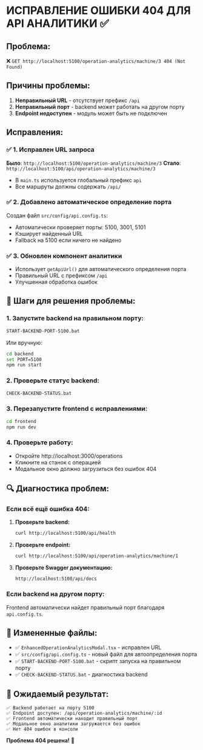 # ИСПРАВЛЕНИЕ ОШИБКИ 404 ДЛЯ API АНАЛИТИКИ ✅

## Проблема:
❌ `GET http://localhost:5100/operation-analytics/machine/3 404 (Not Found)`

## Причины проблемы:
1. **Неправильный URL** - отсутствует префикс `/api`
2. **Неправильный порт** - backend может работать на другом порту
3. **Endpoint недоступен** - модуль может быть не подключен

## Исправления:

### ✅ 1. Исправлен URL запроса
**Было**: `http://localhost:5100/operation-analytics/machine/3`
**Стало**: `http://localhost:5100/api/operation-analytics/machine/3`

- В `main.ts` используется глобальный префикс `api`
- Все маршруты должны содержать `/api/`

### ✅ 2. Добавлено автоматическое определение порта
Создан файл `src/config/api.config.ts`:
- Автоматически проверяет порты: 5100, 3001, 5101
- Кэширует найденный URL
- Fallback на 5100 если ничего не найдено

### ✅ 3. Обновлен компонент аналитики
- Использует `getApiUrl()` для автоматического определения порта
- Правильный URL с префиксом `/api`
- Улучшенная обработка ошибок

## 🚀 Шаги для решения проблемы:

### 1. Запустите backend на правильном порту:
```bash
START-BACKEND-PORT-5100.bat
```
Или вручную:
```bash
cd backend
set PORT=5100
npm run start
```

### 2. Проверьте статус backend:
```bash
CHECK-BACKEND-STATUS.bat
```

### 3. Перезапустите frontend с исправлениями:
```bash
cd frontend
npm run dev
```

### 4. Проверьте работу:
- Откройте http://localhost:3000/operations
- Кликните на станок с операцией
- Модальное окно должно загрузиться без ошибок 404

## 🔍 Диагностика проблем:

### Если всё ещё ошибка 404:

1. **Проверьте backend:**
   ```bash
   curl http://localhost:5100/api/health
   ```

2. **Проверьте endpoint:**
   ```bash
   curl http://localhost:5100/api/operation-analytics/machine/1
   ```

3. **Проверьте Swagger документацию:**
   ```
   http://localhost:5100/api/docs
   ```

### Если backend на другом порту:

Frontend автоматически найдет правильный порт благодаря `api.config.ts`.

## 📁 Измененные файлы:

- ✅ `EnhancedOperationAnalyticsModal.tsx` - исправлен URL
- ✅ `src/config/api.config.ts` - новый файл для автоопределения порта
- ✅ `START-BACKEND-PORT-5100.bat` - скрипт запуска на правильном порту
- ✅ `CHECK-BACKEND-STATUS.bat` - диагностика backend

## 🎯 Ожидаемый результат:

```
✅ Backend работает на порту 5100
✅ Endpoint доступен: /api/operation-analytics/machine/:id
✅ Frontend автоматически находит правильный порт
✅ Модальное окно аналитики загружается без ошибок
✅ Нет 404 ошибок в консоли
```

**Проблема 404 решена!** 🎉

